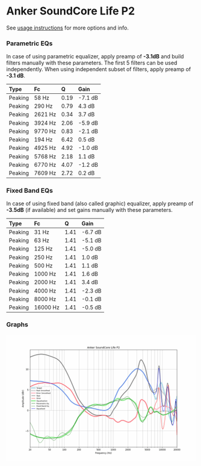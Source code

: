 # Anker SoundCore Life P2
See [usage instructions](https://github.com/jaakkopasanen/AutoEq#usage) for more options and info.

### Parametric EQs
In case of using parametric equalizer, apply preamp of **-3.1dB** and build filters manually
with these parameters. The first 5 filters can be used independently.
When using independent subset of filters, apply preamp of **-3.1 dB**.

| Type    | Fc      |    Q | Gain    |
|:--------|:--------|:-----|:--------|
| Peaking | 58 Hz   | 0.19 | -7.1 dB |
| Peaking | 290 Hz  | 0.79 | 4.3 dB  |
| Peaking | 2621 Hz | 0.34 | 3.7 dB  |
| Peaking | 3924 Hz | 2.06 | -5.9 dB |
| Peaking | 9770 Hz | 0.83 | -2.1 dB |
| Peaking | 194 Hz  | 6.42 | 0.5 dB  |
| Peaking | 4925 Hz | 4.92 | -1.0 dB |
| Peaking | 5768 Hz | 2.18 | 1.1 dB  |
| Peaking | 6770 Hz | 4.07 | -1.2 dB |
| Peaking | 7609 Hz | 2.72 | 0.2 dB  |

### Fixed Band EQs
In case of using fixed band (also called graphic) equalizer, apply preamp of **-3.5dB**
(if available) and set gains manually with these parameters.

| Type    | Fc       |    Q | Gain    |
|:--------|:---------|:-----|:--------|
| Peaking | 31 Hz    | 1.41 | -6.7 dB |
| Peaking | 63 Hz    | 1.41 | -5.1 dB |
| Peaking | 125 Hz   | 1.41 | -5.0 dB |
| Peaking | 250 Hz   | 1.41 | 1.0 dB  |
| Peaking | 500 Hz   | 1.41 | 1.1 dB  |
| Peaking | 1000 Hz  | 1.41 | 1.6 dB  |
| Peaking | 2000 Hz  | 1.41 | 3.4 dB  |
| Peaking | 4000 Hz  | 1.41 | -2.3 dB |
| Peaking | 8000 Hz  | 1.41 | -0.1 dB |
| Peaking | 16000 Hz | 1.41 | -0.5 dB |

### Graphs
![](./Anker%20SoundCore%20Life%20P2.png)